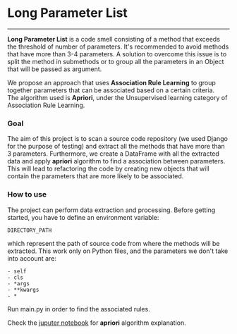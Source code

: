 # Long Parameter List

---

**Long Parameter List** is a code smell consisting of a method that exceeds the threshold of number of parameters. It's recommended to avoid methods that have more than 3-4 parameters. A solution to overcome this issue is to split the method in submethods or to group all the parameters in an Object that will be passed as argument. 

We propose an approach that uses **Association Rule Learning** to group together parameters that can be associated based on a certain criteria.  
The algorithm used is **Apriori**, under the Unsupervised learning category of Association Rule Learning.  

### Goal

The aim of this project is to scan a source code repository (we used Django for the purpose of testing) and extract all the methods that have more than 3 parameters. Furthermore, we create a DataFrame with all the extracted data and apply **apriori** algorithm to find a association between parameters. This will lead to refactoring the code by creating new objects that will contain the parameters that are more likely to be associated.

### How to use
The project can perform data extraction and processing. Before getting started, you have to define an environment variable:  
```
DIRECTORY_PATH
``` 
which represent the path of source code from where the methods will be extracted.
This work only on Python files, and the parameters we don't take into account are:  
```
- self 
- cls
- *args
- **kwargs
- *
```
Run main.py in order to find the associated rules.

Check the [juputer notebook](notebook/association_rule_learning.ipynb) for **apriori** algorithm explanation.

